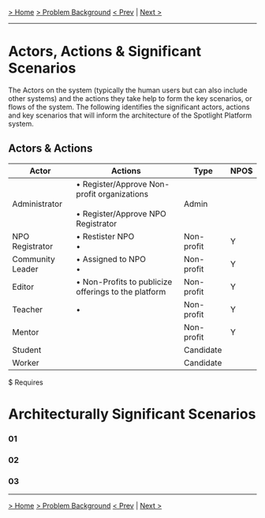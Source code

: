 [&gt; Home](../README.md)  [&gt; Problem Background](README.md)
[&lt; Prev](ArchitectureAnalysis.md)  |  [Next &gt;](ConstraintsAndAssumptions.md)

---

# Actors, Actions & Significant Scenarios

The Actors on the system (typically the human users but can also include other systems) and the actions they take help to form the key scenarios, or flows of the system. The following identifies the significant actors, actions and key scenarios that will inform the architecture of the Spotlight Platform system.

## Actors & Actions

| Actor            | Actions                                                                                   | Type       | NPO$ |
| ---------------- |-------------------------------------------------------------------------------------------| ---------- | ---- |
| Administrator    | • Register/Approve Non-profit organizations<br /><br />• Register/Approve NPO Registrator | Admin      |      |
| NPO Registrator  | • Restister NPO<br />•                                                                    | Non-profit | Y    |
| Community Leader | • Assigned to NPO<br/>•                                                                   | Non-profit | Y    |
| Editor           | • Non-Profits to publicize offerings to the platform                                      | Non-profit | Y    |
| Teacher          | •                                                                                         | Non-profit | Y    |
| Mentor           |                                                                                           | Non-profit | Y    |
| Student          |                                                                                           | Candidate  |      |
| Worker           |                                                                                           | Candidate  |      |

$ Requires

# Architecturally Significant Scenarios

### 01

### 02

### 03

---

[&gt; Home](../README.md)  [&gt; Problem Background](README.md)
[&lt; Prev](ArchitectureAnalysis.md)  |  [Next &gt;](ConstraintsAndAssumptions.md)
